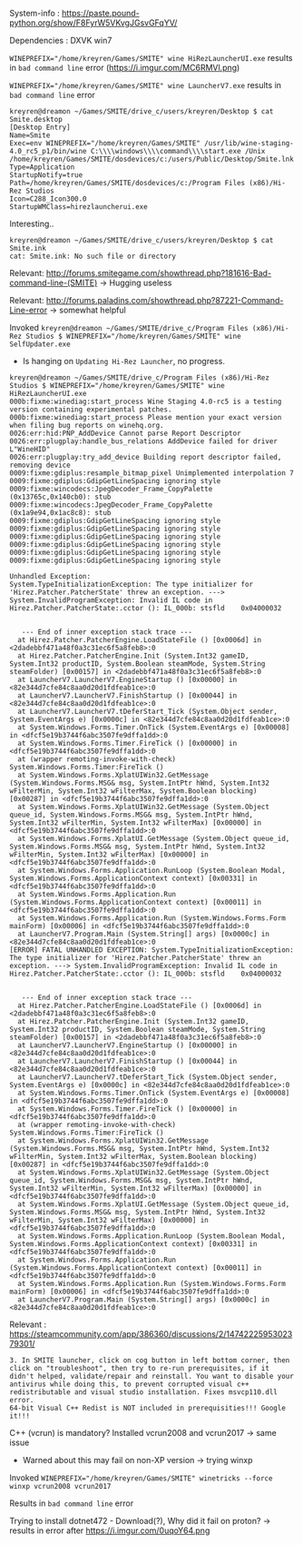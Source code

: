 System-info : https://paste.pound-python.org/show/F8FyrW5VKvgJGsvGFqYV/

Dependencies : DXVK win7

`WINEPREFIX="/home/kreyren/Games/SMITE" wine HiRezLauncherUI.exe` results in `bad command line` error (https://i.imgur.com/MC6RMVl.png)

`WINEPREFIX="/home/kreyren/Games/SMITE" wine LauncherV7.exe` results in `bad command line` error 

```
kreyren@dreamon ~/Games/SMITE/drive_c/users/kreyren/Desktop $ cat Smite.desktop 
[Desktop Entry]
Name=Smite
Exec=env WINEPREFIX="/home/kreyren/Games/SMITE" /usr/lib/wine-staging-4.0_rc5_p1/bin/wine C:\\\\windows\\\\command\\\\start.exe /Unix /home/kreyren/Games/SMITE/dosdevices/c:/users/Public/Desktop/Smite.lnk
Type=Application
StartupNotify=true
Path=/home/kreyren/Games/SMITE/dosdevices/c:/Program Files (x86)/Hi-Rez Studios
Icon=C288_Icon300.0
StartupWMClass=hirezlauncherui.exe
```
Interesting..

```
kreyren@dreamon ~/Games/SMITE/drive_c/users/kreyren/Desktop $ cat Smite.ink
cat: Smite.ink: No such file or directory
```

Relevant: http://forums.smitegame.com/showthread.php?181616-Bad-command-line-(SMITE) -> Hugging useless

Relevant: http://forums.paladins.com/showthread.php?87221-Command-Line-error -> somewhat helpful

Invoked `kreyren@dreamon ~/Games/SMITE/drive_c/Program Files (x86)/Hi-Rez Studios $ WINEPREFIX="/home/kreyren/Games/SMITE" wine SelfUpdater.exe`
- Is hanging on `Updating Hi-Rez Launcher`, no progress.

```
kreyren@dreamon ~/Games/SMITE/drive_c/Program Files (x86)/Hi-Rez Studios $ WINEPREFIX="/home/kreyren/Games/SMITE" wine HiRezLauncherUI.exe 
000b:fixme:winediag:start_process Wine Staging 4.0-rc5 is a testing version containing experimental patches.
000b:fixme:winediag:start_process Please mention your exact version when filing bug reports on winehq.org.
0026:err:hid:PNP_AddDevice Cannot parse Report Descriptor
0026:err:plugplay:handle_bus_relations AddDevice failed for driver L"WineHID"
0026:err:plugplay:try_add_device Building report descriptor failed, removing device
0009:fixme:gdiplus:resample_bitmap_pixel Unimplemented interpolation 7
0009:fixme:gdiplus:GdipGetLineSpacing ignoring style
0009:fixme:wincodecs:JpegDecoder_Frame_CopyPalette (0x13765c,0x140cb0): stub
0009:fixme:wincodecs:JpegDecoder_Frame_CopyPalette (0x1a9e94,0x1ac8c8): stub
0009:fixme:gdiplus:GdipGetLineSpacing ignoring style
0009:fixme:gdiplus:GdipGetLineSpacing ignoring style
0009:fixme:gdiplus:GdipGetLineSpacing ignoring style
0009:fixme:gdiplus:GdipGetLineSpacing ignoring style
0009:fixme:gdiplus:GdipGetLineSpacing ignoring style
0009:fixme:gdiplus:GdipGetLineSpacing ignoring style

Unhandled Exception:
System.TypeInitializationException: The type initializer for 'Hirez.Patcher.PatcherState' threw an exception. ---> System.InvalidProgramException: Invalid IL code in Hirez.Patcher.PatcherState:.cctor (): IL_000b: stsfld    0x04000032


   --- End of inner exception stack trace ---
  at Hirez.Patcher.PatcherEngine.LoadStateFile () [0x0006d] in <2dadebbf471a48f0a3c31ec6f5a8feb8>:0 
  at Hirez.Patcher.PatcherEngine.Init (System.Int32 gameID, System.Int32 productID, System.Boolean steamMode, System.String steamFolder) [0x00157] in <2dadebbf471a48f0a3c31ec6f5a8feb8>:0 
  at LauncherV7.LauncherV7.EngineStartup () [0x00000] in <82e344d7cfe84c8aa0d20d1fdfeab1ce>:0 
  at LauncherV7.LauncherV7.FinishStartup () [0x00044] in <82e344d7cfe84c8aa0d20d1fdfeab1ce>:0 
  at LauncherV7.LauncherV7.tDeferStart_Tick (System.Object sender, System.EventArgs e) [0x0000c] in <82e344d7cfe84c8aa0d20d1fdfeab1ce>:0 
  at System.Windows.Forms.Timer.OnTick (System.EventArgs e) [0x00008] in <dfcf5e19b3744f6abc3507fe9dffa1dd>:0 
  at System.Windows.Forms.Timer.FireTick () [0x00000] in <dfcf5e19b3744f6abc3507fe9dffa1dd>:0 
  at (wrapper remoting-invoke-with-check) System.Windows.Forms.Timer:FireTick ()
  at System.Windows.Forms.XplatUIWin32.GetMessage (System.Windows.Forms.MSG& msg, System.IntPtr hWnd, System.Int32 wFilterMin, System.Int32 wFilterMax, System.Boolean blocking) [0x00287] in <dfcf5e19b3744f6abc3507fe9dffa1dd>:0 
  at System.Windows.Forms.XplatUIWin32.GetMessage (System.Object queue_id, System.Windows.Forms.MSG& msg, System.IntPtr hWnd, System.Int32 wFilterMin, System.Int32 wFilterMax) [0x00000] in <dfcf5e19b3744f6abc3507fe9dffa1dd>:0 
  at System.Windows.Forms.XplatUI.GetMessage (System.Object queue_id, System.Windows.Forms.MSG& msg, System.IntPtr hWnd, System.Int32 wFilterMin, System.Int32 wFilterMax) [0x00000] in <dfcf5e19b3744f6abc3507fe9dffa1dd>:0 
  at System.Windows.Forms.Application.RunLoop (System.Boolean Modal, System.Windows.Forms.ApplicationContext context) [0x00331] in <dfcf5e19b3744f6abc3507fe9dffa1dd>:0 
  at System.Windows.Forms.Application.Run (System.Windows.Forms.ApplicationContext context) [0x00011] in <dfcf5e19b3744f6abc3507fe9dffa1dd>:0 
  at System.Windows.Forms.Application.Run (System.Windows.Forms.Form mainForm) [0x00006] in <dfcf5e19b3744f6abc3507fe9dffa1dd>:0 
  at LauncherV7.Program.Main (System.String[] args) [0x0000c] in <82e344d7cfe84c8aa0d20d1fdfeab1ce>:0 
[ERROR] FATAL UNHANDLED EXCEPTION: System.TypeInitializationException: The type initializer for 'Hirez.Patcher.PatcherState' threw an exception. ---> System.InvalidProgramException: Invalid IL code in Hirez.Patcher.PatcherState:.cctor (): IL_000b: stsfld    0x04000032


   --- End of inner exception stack trace ---
  at Hirez.Patcher.PatcherEngine.LoadStateFile () [0x0006d] in <2dadebbf471a48f0a3c31ec6f5a8feb8>:0 
  at Hirez.Patcher.PatcherEngine.Init (System.Int32 gameID, System.Int32 productID, System.Boolean steamMode, System.String steamFolder) [0x00157] in <2dadebbf471a48f0a3c31ec6f5a8feb8>:0 
  at LauncherV7.LauncherV7.EngineStartup () [0x00000] in <82e344d7cfe84c8aa0d20d1fdfeab1ce>:0 
  at LauncherV7.LauncherV7.FinishStartup () [0x00044] in <82e344d7cfe84c8aa0d20d1fdfeab1ce>:0 
  at LauncherV7.LauncherV7.tDeferStart_Tick (System.Object sender, System.EventArgs e) [0x0000c] in <82e344d7cfe84c8aa0d20d1fdfeab1ce>:0 
  at System.Windows.Forms.Timer.OnTick (System.EventArgs e) [0x00008] in <dfcf5e19b3744f6abc3507fe9dffa1dd>:0 
  at System.Windows.Forms.Timer.FireTick () [0x00000] in <dfcf5e19b3744f6abc3507fe9dffa1dd>:0 
  at (wrapper remoting-invoke-with-check) System.Windows.Forms.Timer:FireTick ()
  at System.Windows.Forms.XplatUIWin32.GetMessage (System.Windows.Forms.MSG& msg, System.IntPtr hWnd, System.Int32 wFilterMin, System.Int32 wFilterMax, System.Boolean blocking) [0x00287] in <dfcf5e19b3744f6abc3507fe9dffa1dd>:0 
  at System.Windows.Forms.XplatUIWin32.GetMessage (System.Object queue_id, System.Windows.Forms.MSG& msg, System.IntPtr hWnd, System.Int32 wFilterMin, System.Int32 wFilterMax) [0x00000] in <dfcf5e19b3744f6abc3507fe9dffa1dd>:0 
  at System.Windows.Forms.XplatUI.GetMessage (System.Object queue_id, System.Windows.Forms.MSG& msg, System.IntPtr hWnd, System.Int32 wFilterMin, System.Int32 wFilterMax) [0x00000] in <dfcf5e19b3744f6abc3507fe9dffa1dd>:0 
  at System.Windows.Forms.Application.RunLoop (System.Boolean Modal, System.Windows.Forms.ApplicationContext context) [0x00331] in <dfcf5e19b3744f6abc3507fe9dffa1dd>:0 
  at System.Windows.Forms.Application.Run (System.Windows.Forms.ApplicationContext context) [0x00011] in <dfcf5e19b3744f6abc3507fe9dffa1dd>:0 
  at System.Windows.Forms.Application.Run (System.Windows.Forms.Form mainForm) [0x00006] in <dfcf5e19b3744f6abc3507fe9dffa1dd>:0 
  at LauncherV7.Program.Main (System.String[] args) [0x0000c] in <82e344d7cfe84c8aa0d20d1fdfeab1ce>:0 
```

Relevant : https://steamcommunity.com/app/386360/discussions/2/1474222595302379301/

```
3. In SMITE launcher, click on cog button in left bottom corner, then click on "troubleshoot", then try to re-run prerequisites, if it didn't helped, validate/repair and reinstall. You want to disable your antivirus while doing this, to prevent corrupted visual c++ redistributable and visual studio installation. Fixes msvcp110.dll error.
64-bit Visual C++ Redist is NOT included in prerequisities!!! Google it!!!
```

C++ (vcrun) is mandatory? Installed vcrun2008 and vcrun2017 -> same issue
- Warned about this may fail on non-XP version -> trying winxp

Invoked `WINEPREFIX="/home/kreyren/Games/SMITE" winetricks --force winxp vcrun2008 vcrun2017`

Results in `bad command line` error

Trying to install dotnet472 - Download(?), Why did it fail on proton? -> results in error after https://i.imgur.com/0uqoY64.png


